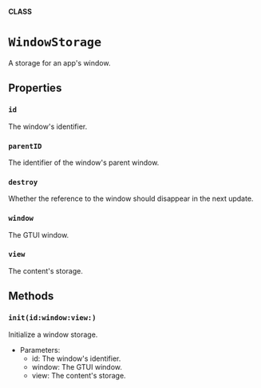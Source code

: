 **CLASS**

# `WindowStorage`

A storage for an app's window.

## Properties
### `id`

The window's identifier.

### `parentID`

The identifier of the window's parent window.

### `destroy`

Whether the reference to the window should disappear in the next update.

### `window`

The GTUI window.

### `view`

The content's storage.

## Methods
### `init(id:window:view:)`

Initialize a window storage.
- Parameters:
  - id: The window's identifier.
  - window: The GTUI window.
  - view: The content's storage.
